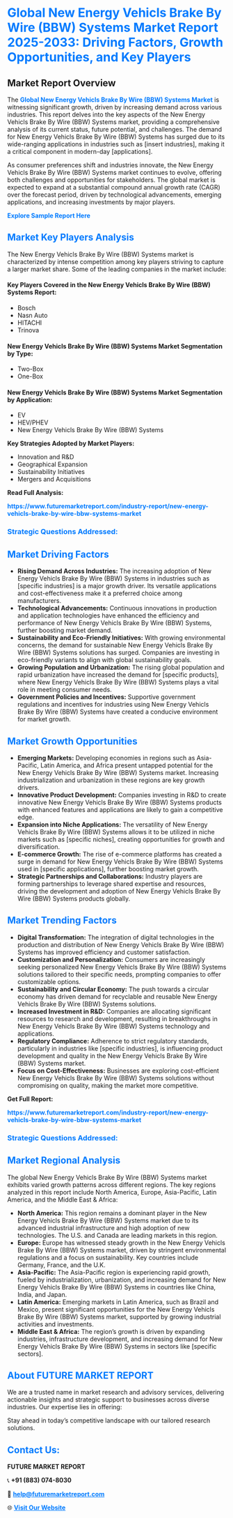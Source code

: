 <h1 style="color: #007BFF;">Global New Energy Vehicls Brake By Wire (BBW) Systems Market Report 2025-2033: Driving Factors, Growth Opportunities, and Key Players</h1>

<section id="overview">
<h2>Market Report Overview</h2>
<p>The <a href="https://www.futuremarketreport.com/industry-report/new-energy-vehicls-brake-by-wire-bbw-systems-market" style="color: #007BFF; text-decoration: none;"><strong>Global New Energy Vehicls Brake By Wire (BBW) Systems Market</strong></a> is witnessing significant growth, driven by increasing demand across various industries. This report delves into the key aspects of the New Energy Vehicls Brake By Wire (BBW) Systems market, providing a comprehensive analysis of its current status, future potential, and challenges. The demand for New Energy Vehicls Brake By Wire (BBW) Systems has surged due to its wide-ranging applications in industries such as [insert industries], making it a critical component in modern-day [applications].</p>
<p>As consumer preferences shift and industries innovate, the New Energy Vehicls Brake By Wire (BBW) Systems market continues to evolve, offering both challenges and opportunities for stakeholders. The global market is expected to expand at a substantial compound annual growth rate (CAGR) over the forecast period, driven by technological advancements, emerging applications, and increasing investments by major players.</p>
</section>

<section id="overview">
<p><a href="https://www.futuremarketreport.com/request-sample/reportId=126805" style="color: #007BFF; text-decoration: none;"><strong>Explore Sample Report Here</strong></a></p>
</section>

<section id="key-players">
<h2 style="color: #007BFF;">Market Key Players Analysis</h2>
<p>The New Energy Vehicls Brake By Wire (BBW) Systems market is characterized by intense competition among key players striving to capture a larger market share. Some of the leading companies in the market include:</p>
<h4>Key Players Covered in the New Energy Vehicls Brake By Wire (BBW) Systems Report:</h4>
<ul><li>Bosch</li><li>Nasn Auto</li><li>HITACHI</li><li>Trinova</li></ul>
<h4>New Energy Vehicls Brake By Wire (BBW) Systems Market Segmentation by Type:</h4>
<ul><li>Two-Box</li><li>One-Box</li></ul>

<h4>New Energy Vehicls Brake By Wire (BBW) Systems Market Segmentation by Application:</h4>
<ul><li>EV</li><li>HEV/PHEV</li><li>New Energy Vehicls Brake By Wire (BBW) Systems</li></ul>
<p><strong>Key Strategies Adopted by Market Players:</strong></p>
<ul>
<li>Innovation and R&D</li>
<li>Geographical Expansion</li>
<li>Sustainability Initiatives</li>
<li>Mergers and Acquisitions</li>
</ul>
</section>

<section>
<p><strong>Read Full Analysis: </strong></p><a href="https://www.futuremarketreport.com/industry-report/new-energy-vehicls-brake-by-wire-bbw-systems-market" style="color: #007BFF; text-decoration: none;"><strong>https://www.futuremarketreport.com/industry-report/new-energy-vehicls-brake-by-wire-bbw-systems-market</strong></a>
<h3 style="color: #007BFF;">Strategic Questions Addressed:</h3>
</section>

<section id="driving-factors">
<h2 style="color: #007BFF;">Market Driving Factors</h2>
<ul>
<li><strong>Rising Demand Across Industries:</strong> The increasing adoption of New Energy Vehicls Brake By Wire (BBW) Systems in industries such as [specific industries] is a major growth driver. Its versatile applications and cost-effectiveness make it a preferred choice among manufacturers.</li>
<li><strong>Technological Advancements:</strong> Continuous innovations in production and application technologies have enhanced the efficiency and performance of New Energy Vehicls Brake By Wire (BBW) Systems, further boosting market demand.</li>
<li><strong>Sustainability and Eco-Friendly Initiatives:</strong> With growing environmental concerns, the demand for sustainable New Energy Vehicls Brake By Wire (BBW) Systems solutions has surged. Companies are investing in eco-friendly variants to align with global sustainability goals.</li>
<li><strong>Growing Population and Urbanization:</strong> The rising global population and rapid urbanization have increased the demand for [specific products], where New Energy Vehicls Brake By Wire (BBW) Systems plays a vital role in meeting consumer needs.</li>
<li><strong>Government Policies and Incentives:</strong> Supportive government regulations and incentives for industries using New Energy Vehicls Brake By Wire (BBW) Systems have created a conducive environment for market growth.</li>
</ul>
</section>

<section id="growth-opportunities">
<h2 style="color: #007BFF;">Market Growth Opportunities</h2>
<ul>
<li><strong>Emerging Markets:</strong> Developing economies in regions such as Asia-Pacific, Latin America, and Africa present untapped potential for the New Energy Vehicls Brake By Wire (BBW) Systems market. Increasing industrialization and urbanization in these regions are key growth drivers.</li>
<li><strong>Innovative Product Development:</strong> Companies investing in R&D to create innovative New Energy Vehicls Brake By Wire (BBW) Systems products with enhanced features and applications are likely to gain a competitive edge.</li>
<li><strong>Expansion into Niche Applications:</strong> The versatility of New Energy Vehicls Brake By Wire (BBW) Systems allows it to be utilized in niche markets such as [specific niches], creating opportunities for growth and diversification.</li>
<li><strong>E-commerce Growth:</strong> The rise of e-commerce platforms has created a surge in demand for New Energy Vehicls Brake By Wire (BBW) Systems used in [specific applications], further boosting market growth.</li>
<li><strong>Strategic Partnerships and Collaborations:</strong> Industry players are forming partnerships to leverage shared expertise and resources, driving the development and adoption of New Energy Vehicls Brake By Wire (BBW) Systems products globally.</li>
</ul>
</section>

<section id="trending-factors">
<h2 style="color: #007BFF;">Market Trending Factors</h2>
<ul>
<li><strong>Digital Transformation:</strong> The integration of digital technologies in the production and distribution of New Energy Vehicls Brake By Wire (BBW) Systems has improved efficiency and customer satisfaction.</li>
<li><strong>Customization and Personalization:</strong> Consumers are increasingly seeking personalized New Energy Vehicls Brake By Wire (BBW) Systems solutions tailored to their specific needs, prompting companies to offer customizable options.</li>
<li><strong>Sustainability and Circular Economy:</strong> The push towards a circular economy has driven demand for recyclable and reusable New Energy Vehicls Brake By Wire (BBW) Systems solutions.</li>
<li><strong>Increased Investment in R&D:</strong> Companies are allocating significant resources to research and development, resulting in breakthroughs in New Energy Vehicls Brake By Wire (BBW) Systems technology and applications.</li>
<li><strong>Regulatory Compliance:</strong> Adherence to strict regulatory standards, particularly in industries like [specific industries], is influencing product development and quality in the New Energy Vehicls Brake By Wire (BBW) Systems market.</li>
<li><strong>Focus on Cost-Effectiveness:</strong> Businesses are exploring cost-efficient New Energy Vehicls Brake By Wire (BBW) Systems solutions without compromising on quality, making the market more competitive.</li>
</ul>
</section>

<section>
<p><strong>Get Full Report: </strong></p><a href="https://www.futuremarketreport.com/industry-report/new-energy-vehicls-brake-by-wire-bbw-systems-market" style="color: #007BFF; text-decoration: none;"><strong>https://www.futuremarketreport.com/industry-report/new-energy-vehicls-brake-by-wire-bbw-systems-market</strong></a>
<h3 style="color: #007BFF;">Strategic Questions Addressed:</h3>
</section>


<section id="regional-analysis">
<h2 style="color: #007BFF;">Market Regional Analysis</h2>
<p>The global New Energy Vehicls Brake By Wire (BBW) Systems market exhibits varied growth patterns across different regions. The key regions analyzed in this report include North America, Europe, Asia-Pacific, Latin America, and the Middle East & Africa:</p>
<ul>
<li><strong>North America:</strong> This region remains a dominant player in the New Energy Vehicls Brake By Wire (BBW) Systems market due to its advanced industrial infrastructure and high adoption of new technologies. The U.S. and Canada are leading markets in this region.</li>
<li><strong>Europe:</strong> Europe has witnessed steady growth in the New Energy Vehicls Brake By Wire (BBW) Systems market, driven by stringent environmental regulations and a focus on sustainability. Key countries include Germany, France, and the U.K.</li>
<li><strong>Asia-Pacific:</strong> The Asia-Pacific region is experiencing rapid growth, fueled by industrialization, urbanization, and increasing demand for New Energy Vehicls Brake By Wire (BBW) Systems in countries like China, India, and Japan.</li>
<li><strong>Latin America:</strong> Emerging markets in Latin America, such as Brazil and Mexico, present significant opportunities for the New Energy Vehicls Brake By Wire (BBW) Systems market, supported by growing industrial activities and investments.</li>
<li><strong>Middle East & Africa:</strong> The region’s growth is driven by expanding industries, infrastructure development, and increasing demand for New Energy Vehicls Brake By Wire (BBW) Systems in sectors like [specific sectors].</li>
</ul>
</section>

<footer>
<h2 style="color: #007BFF;">About FUTURE MARKET REPORT</h2>
<p>We are a trusted name in market research and advisory services, delivering actionable insights and strategic support to businesses across diverse industries. Our expertise lies in offering:</p>

<p>Stay ahead in today’s competitive landscape with our tailored research solutions.</p>

<h2 style="color: #007BFF;">Contact Us:</h2>
<p><strong>FUTURE MARKET REPORT</strong></p>
<p>📞 <strong>+91 (883) 074-8030</strong></p>
<p>📧 <strong><a href="mailto:help@futuremarketreport.com" style="color: #007BFF;">help@futuremarketreport.com</a></strong></p>
<p>🌐 <strong><a href="https://www.futuremarketreport.com/" style="color: #007BFF;">Visit Our Website</a></strong></p>
</footer>